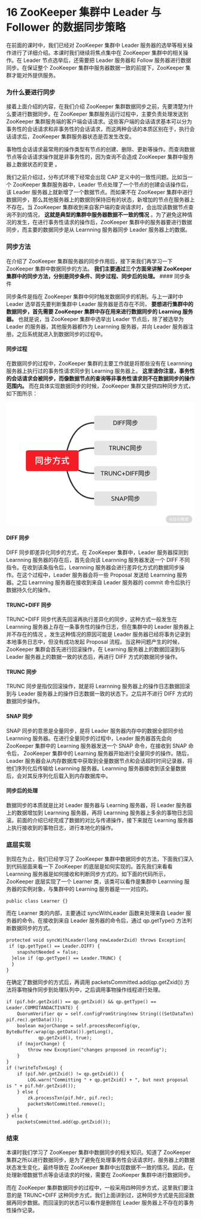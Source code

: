 # 16 ZooKeeper 集群中 Leader 与 Follower 的数据同步策略

在前面的课时中，我们已经对 ZooKeeper 集群中 Leader 服务器的选举等相关操作进行了详细介绍。本课时我们继续将焦点集中在 ZooKeeper 集群中的相关操作。在 Leader 节点选举后，还需要把 Leader 服务器和 Follow 服务器进行数据同步。在保证整个 ZooKeeper 集群中服务器数据一致的前提下，ZooKeeper 集群才能对外提供服务。

### 为什么要进行同步

接着上面介绍的内容，在我们介绍 ZooKeeper 集群数据同步之前，先要清楚为什么要进行数据同步。在 ZooKeeper 集群服务运行过程中，主要负责处理发送到 ZooKeeper 集群服务端的客户端会话请求。这些客户端的会话请求基本可以分为事务性的会话请求和非事务性的会话请求，而这两种会话的本质区别在于，执行会话请求后，ZooKeeper 集群服务器状态是否发生改变。

事物性会话请求最常用的操作类型有节点的创建、删除、更新等操作。而查询数据节点等会话请求操作就是非事务性的，因为查询不会造成 ZooKeeper 集群中服务器上数据状态的变更 。

我们之前介绍过，分布式环境下经常会出现 CAP 定义中的一致性问题。比如当一个 ZooKeeper 集群服务器中，Leader 节点处理了一个节点的创建会话操作后，该 Leader 服务器上就新增了一个数据节点。而如果不在 ZooKeeper 集群中进行数据同步，那么其他服务器上的数据则保持旧有的状态，新增加的节点在服务器上不存在。当 ZooKeeper 集群收到来自客户端的查询请求时，会出现该数据节点查询不到的情况， **这就是典型的集群中服务器数据不一致的情况** 。为了避免这种情况的发生，在进行事务性请求的操作后，ZooKeeper 集群中的服务器要进行数据同步，而主要的数据同步是从 Learnning 服务器同步 Leader 服务器上的数据。

### 同步方法

在介绍了 ZooKeeper 集群服务器的同步作用后，接下来我们再学习一下 ZooKeeper 集群中数据同步的方法。 **我们主要通过三个方面来讲解 ZooKeeper 集群中的同步方法，分别是同步条件、同步过程、同步后的处理。** #### 同步条件

同步条件是指在 ZooKeeper 集群中何时触发数据同步的机制。与上一课时中 Leader 选举首先要判断集群中 Leader 服务器是否存在不同， **要想进行集群中的数据同步，首先需要 ZooKeeper 集群中存在用来进行数据同步的 Learning 服务器。** 也就是说，当 ZooKeeper 集群中选举出 Leader 节点后，除了被选举为 Leader 的服务器，其他服务器都作为 Learnning 服务器，并向 Leader 服务器注册。之后系统就进入到数据同步的过程中。

#### 同步过程

在数据同步的过程中，ZooKeeper 集群的主要工作就是将那些没有在 Learnning 服务器上执行过的事务性请求同步到 Learning 服务器上。 **这里请你注意，事务性的会话请求会被同步，而像数据节点的查询等非事务性请求则不在数据同步的操作范围内。** 而在具体实现数据同步的时候，ZooKeeper 集群又提供四种同步方式，如下图所示：

![image](assets/CgqCHl7zLYaASBk3AAA-I033owc988.png)

#### DIFF 同步

DIFF 同步即差异化同步的方式，在 ZooKeeper 集群中，Leader 服务器探测到 Learnning 服务器的存在后，首先会向该 Learnning 服务器发送一个 DIFF 不同指令。在收到该条指令后，Learnning 服务器会进行差异化方式的数据同步操作。在这个过程中，Leader 服务器会将一些 Proposal 发送给 Learnning 服务器。之后 Learnning 服务器在接收到来自 Leader 服务器的 commit 命令后执行数据持久化的操作。

#### TRUNC+DIFF 同步

TRUNC+DIFF 同步代表先回滚再执行差异化的同步，这种方式一般发生在 Learnning 服务器上存在一条事务性的操作日志，但在集群中的 Leader 服务器上并不存在的情况 。发生这种情况的原因可能是 Leader 服务器已经将事务记录到本地事务日志中，但没有成功发起 Proposal 流程。当这种问题产生的时候，ZooKeeper 集群会首先进行回滚操作，在 Learning 服务器上的数据回滚到与 Leader 服务器上的数据一致的状态后，再进行 DIFF 方式的数据同步操作。

#### TRUNC 同步

TRUNC 同步是指仅回滚操作，就是将 Learnning 服务器上的操作日志数据回滚到与 Leader 服务器上的操作日志数据一致的状态下。之后并不进行 DIFF 方式的数据同步操作。

#### SNAP 同步

SNAP 同步的意思是全量同步，是将 Leader 服务器内存中的数据全部同步给 Learnning 服务器。在进行全量同步的过程中，Leader 服务器首先会向 ZooKeeper 集群中的 Learning 服务器发送一个 SNAP 命令，在接收到 SNAP 命令后， ZooKeeper 集群中的 Learning 服务器开始进行全量同步的操作。随后，Leader 服务器会从内存数据库中获取到全量数据节点和会话超时时间记录器，将他们序列化后传输给 Learnning 服务器。Learnning 服务器接收到该全量数据后，会对其反序列化后载入到内存数据库中。

#### 同步后的处理

数据同步的本质就是比对 Leader 服务器与 Learning 服务器，将 Leader 服务器上的数据增加到 Learnning 服务器，再将 Learnning 服务器上多余的事物日志回滚。前面的介绍已经完成了数据的对比与传递操作，接下来就在 Learning 服务器上执行接收到的事物日志，进行本地化的操作。

### 底层实现

到现在为止，我们已经学习了 ZooKeeper 集群中数据同步的方法，下面我们深入到代码层面来看一下 ZooKeeper 的底层是如何实现的。首先我们来看看 Learnning 服务器是如何接收和判断同步方式的。如下面的代码所示，ZooKeeper 底层实现了一个 Learner 类，该类可以看作是集群中 Learnning 服务器的实例对象，与集群中的 Learning 服务器是一一对应的。

```
public class Learner {}
```

而在 Learner 类的内部，主要通过 syncWithLeader 函数来处理来自 Leader 服务器的命令。在接收到来自 Leader 服务器的命令后，通过 qp.getType() 方法判断数据同步的方式。

```
protected void syncWithLeader(long newLeaderZxid) throws Exception{
 if (qp.getType() == Leader.DIFF) {
    snapshotNeeded = false;
  }else if (qp.getType() == Leader.TRUNC) {
  }
}
```

在确定了数据同步的方式后，再调用 packetsCommitted.add(qp.getZxid()) 方法将事物操作同步到处理队列中，之后调用事物操作线程进行处理。

```
if (pif.hdr.getZxid() == qp.getZxid() && qp.getType() == Leader.COMMITANDACTIVATE) {
    QuorumVerifier qv = self.configFromString(new String(((SetDataTxn) pif.rec).getData()));
    boolean majorChange = self.processReconfig(qv, ByteBuffer.wrap(qp.getData()).getLong(),
            qp.getZxid(), true);
    if (majorChange) {
        throw new Exception("changes proposed in reconfig");
    }
}
if (!writeToTxnLog) {
    if (pif.hdr.getZxid() != qp.getZxid()) {
        LOG.warn("Committing " + qp.getZxid() + ", but next proposal is " + pif.hdr.getZxid());
    } else {
        zk.processTxn(pif.hdr, pif.rec);
        packetsNotCommitted.remove();
    }
} else {
    packetsCommitted.add(qp.getZxid());
```

### 结束

本课时我们学习了 ZooKeeper 集群中数据同步的相关知识。知道了 ZooKeeper 集群之所以进行数据同步，是为了避免在处理事务性会话请求时，服务器上的数据状态发生变化，最终导致在 ZooKeeper 集群中出现数据不一致的情况。因此，在处理新增数据节点等会话请求的时候，需要在 ZooKeeper 集群中进行数据同步。

而在 ZooKeeper 集群数据同步的过程中，一般采用四种同步方式，这里我们要注意的是 TRUNC+DIFF 这种同步方式，我们上面讲到过，这种同步方式是先回滚数据再同步数据。而回滚到的状态可以看作是删除在 Leader 服务器上不存在的事务性操作记录。

